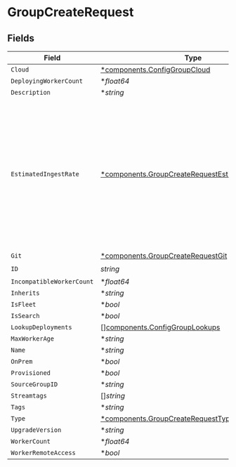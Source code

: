 # GroupCreateRequest


## Fields

| Field                                                                                                                                                     | Type                                                                                                                                                      | Required                                                                                                                                                  | Description                                                                                                                                               |
| --------------------------------------------------------------------------------------------------------------------------------------------------------- | --------------------------------------------------------------------------------------------------------------------------------------------------------- | --------------------------------------------------------------------------------------------------------------------------------------------------------- | --------------------------------------------------------------------------------------------------------------------------------------------------------- |
| `Cloud`                                                                                                                                                   | [*components.ConfigGroupCloud](../../models/components/configgroupcloud.md)                                                                               | :heavy_minus_sign:                                                                                                                                        | N/A                                                                                                                                                       |
| `DeployingWorkerCount`                                                                                                                                    | **float64*                                                                                                                                                | :heavy_minus_sign:                                                                                                                                        | N/A                                                                                                                                                       |
| `Description`                                                                                                                                             | **string*                                                                                                                                                 | :heavy_minus_sign:                                                                                                                                        | N/A                                                                                                                                                       |
| `EstimatedIngestRate`                                                                                                                                     | [*components.GroupCreateRequestEstimatedIngestRate](../../models/components/groupcreaterequestestimatedingestrate.md)                                     | :heavy_minus_sign:                                                                                                                                        | Maximum expected volume of data ingested by the @{group}. (This setting is available only on @{group}s consisting of Cribl-managed Cribl.Cloud @{node}s.) |
| `Git`                                                                                                                                                     | [*components.GroupCreateRequestGit](../../models/components/groupcreaterequestgit.md)                                                                     | :heavy_minus_sign:                                                                                                                                        | N/A                                                                                                                                                       |
| `ID`                                                                                                                                                      | *string*                                                                                                                                                  | :heavy_check_mark:                                                                                                                                        | N/A                                                                                                                                                       |
| `IncompatibleWorkerCount`                                                                                                                                 | **float64*                                                                                                                                                | :heavy_minus_sign:                                                                                                                                        | N/A                                                                                                                                                       |
| `Inherits`                                                                                                                                                | **string*                                                                                                                                                 | :heavy_minus_sign:                                                                                                                                        | N/A                                                                                                                                                       |
| `IsFleet`                                                                                                                                                 | **bool*                                                                                                                                                   | :heavy_minus_sign:                                                                                                                                        | N/A                                                                                                                                                       |
| `IsSearch`                                                                                                                                                | **bool*                                                                                                                                                   | :heavy_minus_sign:                                                                                                                                        | N/A                                                                                                                                                       |
| `LookupDeployments`                                                                                                                                       | [][components.ConfigGroupLookups](../../models/components/configgrouplookups.md)                                                                          | :heavy_minus_sign:                                                                                                                                        | N/A                                                                                                                                                       |
| `MaxWorkerAge`                                                                                                                                            | **string*                                                                                                                                                 | :heavy_minus_sign:                                                                                                                                        | N/A                                                                                                                                                       |
| `Name`                                                                                                                                                    | **string*                                                                                                                                                 | :heavy_minus_sign:                                                                                                                                        | N/A                                                                                                                                                       |
| `OnPrem`                                                                                                                                                  | **bool*                                                                                                                                                   | :heavy_minus_sign:                                                                                                                                        | N/A                                                                                                                                                       |
| `Provisioned`                                                                                                                                             | **bool*                                                                                                                                                   | :heavy_minus_sign:                                                                                                                                        | N/A                                                                                                                                                       |
| `SourceGroupID`                                                                                                                                           | **string*                                                                                                                                                 | :heavy_minus_sign:                                                                                                                                        | N/A                                                                                                                                                       |
| `Streamtags`                                                                                                                                              | []*string*                                                                                                                                                | :heavy_minus_sign:                                                                                                                                        | N/A                                                                                                                                                       |
| `Tags`                                                                                                                                                    | **string*                                                                                                                                                 | :heavy_minus_sign:                                                                                                                                        | N/A                                                                                                                                                       |
| `Type`                                                                                                                                                    | [*components.GroupCreateRequestType](../../models/components/groupcreaterequesttype.md)                                                                   | :heavy_minus_sign:                                                                                                                                        | N/A                                                                                                                                                       |
| `UpgradeVersion`                                                                                                                                          | **string*                                                                                                                                                 | :heavy_minus_sign:                                                                                                                                        | N/A                                                                                                                                                       |
| `WorkerCount`                                                                                                                                             | **float64*                                                                                                                                                | :heavy_minus_sign:                                                                                                                                        | N/A                                                                                                                                                       |
| `WorkerRemoteAccess`                                                                                                                                      | **bool*                                                                                                                                                   | :heavy_minus_sign:                                                                                                                                        | N/A                                                                                                                                                       |